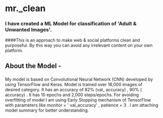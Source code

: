 # mr._clean
### I have created a ML Model for classification of 'Adult & Unwanted Images'.
####This is an approach to make web & social platforms clean and purposeful. By this way you can avoid any irrelevant content on your own platform.

## About the Model -

###
My model is based on Convolutional Neural Network (CNN) developed by using TensorFlow and Keras. Model is trained over 18,000 images of desired category. 
It has an accuracy of 82% (val_ accuracy) , 90% ( accuracy) . It has 10 epochs and 2,000 steps/epochs. 
For avoiding overfitting of model I am using Early Stopping mechanism of TensorFlow with parameters like monitor = ' val_accuracy' , patience = 3 .
I am attaching model summary for better understanding.
###
